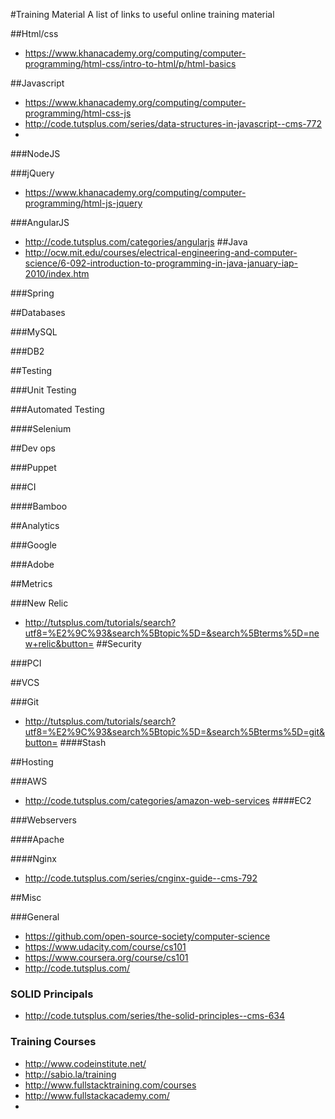 #Training Material
A list of links to useful online training material

##Html/css
* https://www.khanacademy.org/computing/computer-programming/html-css/intro-to-html/p/html-basics

##Javascript
* https://www.khanacademy.org/computing/computer-programming/html-css-js
* http://code.tutsplus.com/series/data-structures-in-javascript--cms-772
* 
###NodeJS

###jQuery
* https://www.khanacademy.org/computing/computer-programming/html-js-jquery

###AngularJS
* http://code.tutsplus.com/categories/angularjs
##Java
* http://ocw.mit.edu/courses/electrical-engineering-and-computer-science/6-092-introduction-to-programming-in-java-january-iap-2010/index.htm

###Spring

##Databases

###MySQL

###DB2

##Testing

###Unit Testing

###Automated Testing

####Selenium

##Dev ops

###Puppet

###CI

####Bamboo

##Analytics

###Google

###Adobe

##Metrics

###New Relic
* http://tutsplus.com/tutorials/search?utf8=%E2%9C%93&search%5Btopic%5D=&search%5Bterms%5D=new+relic&button=
##Security

###PCI

##VCS

###Git
* http://tutsplus.com/tutorials/search?utf8=%E2%9C%93&search%5Btopic%5D=&search%5Bterms%5D=git&button=
####Stash

##Hosting

###AWS
* http://code.tutsplus.com/categories/amazon-web-services
####EC2

###Webservers

####Apache

####Nginx
* http://code.tutsplus.com/series/cnginx-guide--cms-792


##Misc

###General
* https://github.com/open-source-society/computer-science
* https://www.udacity.com/course/cs101
* https://www.coursera.org/course/cs101
* http://code.tutsplus.com/
### SOLID Principals
* http://code.tutsplus.com/series/the-solid-principles--cms-634

### Training Courses

* http://www.codeinstitute.net/
* http://sabio.la/training
* http://www.fullstacktraining.com/courses
* http://www.fullstackacademy.com/
* 

